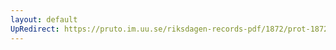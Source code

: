 ```yaml
---
layout: default
UpRedirect: https://pruto.im.uu.se/riksdagen-records-pdf/1872/prot-1872--fk--214.pdf
---
```


